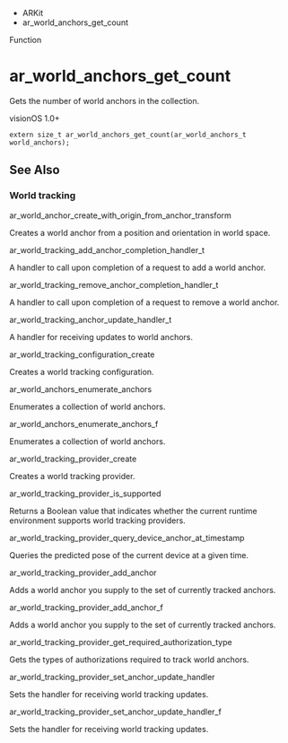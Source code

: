 

- ARKit
-  ar_world_anchors_get_count 

Function

# ar_world_anchors_get_count

Gets the number of world anchors in the collection.

visionOS 1.0+

``` source
extern size_t ar_world_anchors_get_count(ar_world_anchors_t world_anchors);
```

## See Also

### World tracking

ar_world_anchor_create_with_origin_from_anchor_transform

Creates a world anchor from a position and orientation in world space.

ar_world_tracking_add_anchor_completion_handler_t

A handler to call upon completion of a request to add a world anchor.

ar_world_tracking_remove_anchor_completion_handler_t

A handler to call upon completion of a request to remove a world anchor.

ar_world_tracking_anchor_update_handler_t

A handler for receiving updates to world anchors.

ar_world_tracking_configuration_create

Creates a world tracking configuration.

ar_world_anchors_enumerate_anchors

Enumerates a collection of world anchors.

ar_world_anchors_enumerate_anchors_f

Enumerates a collection of world anchors.

ar_world_tracking_provider_create

Creates a world tracking provider.

ar_world_tracking_provider_is_supported

Returns a Boolean value that indicates whether the current runtime environment supports world tracking providers.

ar_world_tracking_provider_query_device_anchor_at_timestamp

Queries the predicted pose of the current device at a given time.

ar_world_tracking_provider_add_anchor

Adds a world anchor you supply to the set of currently tracked anchors.

ar_world_tracking_provider_add_anchor_f

Adds a world anchor you supply to the set of currently tracked anchors.

ar_world_tracking_provider_get_required_authorization_type

Gets the types of authorizations required to track world anchors.

ar_world_tracking_provider_set_anchor_update_handler

Sets the handler for receiving world tracking updates.

ar_world_tracking_provider_set_anchor_update_handler_f

Sets the handler for receiving world tracking updates.


